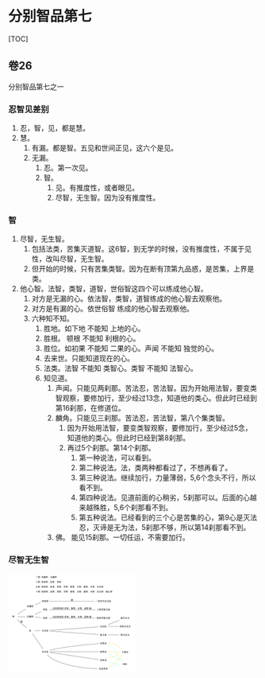 # 分别智品第七

[TOC]



## 卷26

分别智品第七之一



### 忍智见差别

1. 忍，智，见，都是慧。
2. 慧。
   1. 有漏。都是智。五见和世间正见，这六个是见。
   2. 无漏。
      1. 忍。第一次见。
      2. 智。
         1. 见。有推度性，或者眼见。
         2. 尽智，无生智。因为没有推度性。



### 智

1. 尽智，无生智。
   1. 包括法类，苦集灭道智。这6智，到无学的时候，没有推度性，不属于见性，改叫尽智，无生智。
   2. 但开始的时候，只有苦集类智。因为在断有顶第九品惑，是苦集，上界是类。
2. 他心智。法智，类智，道智，世俗智这四个可以练成他心智。
   1. 对方是无漏的心。依法智，类智，道智练成的他心智去观察他。
   2. 对方是有漏的心。依世俗智                  练成的他心智去观察他。
   3. 六种知不知。
      1. 胜地。如下地  不能知  上地的心。
      2. 胜根。   顿根  不能知   利根的心。
      3. 胜位。如初果  不能知   二果的心。声闻  不能知  独觉的心。
      4. 去来世。只能知道现在的心。
      5. 法类。法智  不能知   类智心。类智   不能知  法智心。
      6. 知见道。
         1. 声闻。只能见两刹那。苦法忍，苦法智。因为开始用法智，要变类智观察，要修加行，至少经过13念，知道他的类心。但此时已经到第16刹那，在修道位。
         2. 麟角。只能见三刹那。苦法忍，苦法智，第八个集类智。
            1. 因为开始用法智，要变类智观察，要修加行，至少经过5念，知道他的类心。但此时已经到第8刹那。
            2. 再过5个刹那。第14个刹那。
               1. 第一种说法，可以看到。
               2. 第二种说法。法，类两种都看过了，不想再看了。
               3. 第三种说法。继续加行，力量薄弱，5,6个念头不行，所以看不到。
               4. 第四种说法。见道前面的心稍劣，5刹那可以。后面的心越来越殊胜，5,6个刹那看不到。
               5. 第五种说法。已经看到的三个心是苦集的心，第9心是灭法忍，灭谛是无为法，5刹那不够，所以第14刹那看不到。
         3. 佛。       能见15刹那。一切任运，不需要加行。



### 尽智无生智





<img src="./7. 分别智品第七.assets/智.png" alt="image-20250314212036191" style="zoom: 25%;" />



